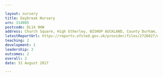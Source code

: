 ```yaml
---

layout: nursery
title: Daybreak Nursery
urn: 314085
postcode: DL14 0HW
address: Church Square, High Etherley, BISHOP AUCKLAND, County Durham, DL14 0HW
latestReportUrl: https://reports.ofsted.gov.uk/provider/files/2726027/urn/314085.pdf
teaching: 2
development: 1
leadership: 2
outcomes: 2
overall: 2
date: 31 August 2017

---
```

